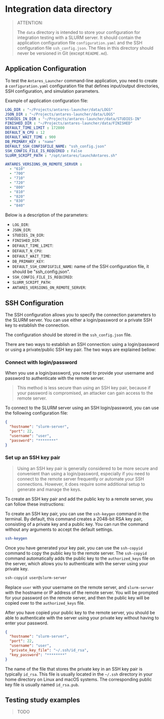 # Integration data directory

> ATTENTION:
>
> The `data` directory is intended to store your configuration for integration testing with a SLURM server.
> It should contain the application configuration file `configuration.yaml` and the SSH configuration file
> `ssh_config.json`. The files in this directory should never be versioned in Git (except `README.md`).

## Application Configuration

To test the `Antares_Launcher` command-line application, you need to create a `configuration.yaml` configuration file
that defines input/output directories, SSH configuration, and simulation parameters.

Example of application configuration file:

```yaml
LOG_DIR : "~/Projects/antares-launcher/data/LOGS"
JSON_DIR : "~/Projects/antares-launcher/data/LOGS"
STUDIES_IN_DIR : "~/Projects/antares-launcher/data/STUDIES-IN"
FINISHED_DIR : "~/Projects/antares-launcher/data/FINISHED"
DEFAULT_TIME_LIMIT : 172800
DEFAULT_N_CPU : 12
DEFAULT_WAIT_TIME : 900
DB_PRIMARY_KEY : "name"
DEFAULT_SSH_CONFIGFILE_NAME: "ssh_config.json"
SSH_CONFIG_FILE_IS_REQUIRED : False
SLURM_SCRIPT_PATH : "/opt/antares/launchAntares.sh"

ANTARES_VERSIONS_ON_REMOTE_SERVER :
  - "610"
  - "700"
  - "710"
  - "720"
  - "800"
  - "810"
  - "820"
  - "830"
  - "840"
```

Below is a description of the parameters:

- `LOG_DIR`: 
- `JSON_DIR`: 
- `STUDIES_IN_DIR`: 
- `FINISHED_DIR`: 
- `DEFAULT_TIME_LIMIT`: 
- `DEFAULT_N_CPU`: 
- `DEFAULT_WAIT_TIME`: 
- `DB_PRIMARY_KEY`: 
- `DEFAULT_SSH_CONFIGFILE_NAME`: name of the SSH configuration file, it should be "ssh_config.json".
- `SSH_CONFIG_FILE_IS_REQUIRED`: 
- `SLURM_SCRIPT_PATH`: 
- `ANTARES_VERSIONS_ON_REMOTE_SERVER`: 

## SSH Configuration

The SSH configuration allows you to specify the connection parameters to the SLURM server.
You can use either a login/password or a private SSH key to establish the connection.

The configuration should be stored in the `ssh_config.json` file.

There are two ways to establish an SSH connection: using a login/password or using a private/public SSH key pair. The
two ways are explained bellow:

### Connect with login/password

When you use a login/password, you need to provide your username and password to authenticate with the remote server.

> This method is less secure than using an SSH key pair, because if your password is compromised, an attacker can gain
> access to the remote server.

To connect to the SLURM server using an SSH login/password, you can use the following configuration file:

```json
{
  "hostname": "slurm-server",
  "port": 22,
  "username": "user",
  "password": "********"
}
```

### Set up an SSH key pair

> Using an SSH key pair is generally considered to be more secure and convenient than using a login/password, especially
> if you need to connect to the remote server frequently or automate your SSH connections. However, it does require some
> additional setup to generate and manage the keys.

To create an SSH key pair and add the public key to a remote server, you can follow these instructions:

To create an SSH key pair, you can use the `ssh-keygen` command in the terminal.
By default, this command creates a 2048-bit RSA key pair, consisting of a private key and a public key.
You can run the command without any arguments to accept the default settings.

```bash
ssh-keygen
```

Once you have generated your key pair, you can use the `ssh-copyid` command to copy the public key to the remote server.
The `ssh-copyid` command automatically adds the public key to the `authorized_keys` file on the server, which allows you
to authenticate with the server using your private key.

```bash
ssh-copyid user@slurm-server
```

Replace `user` with your username on the remote server, and `slurm-server` with the hostname or IP address of the remote
server. You will be prompted for your password on the remote server, and then the public key will be copied over to
the `authorized_keys` file.

After you have copied your public key to the remote server, you should be able to authenticate with the server using
your private key without having to enter your password.

```json
{
  "hostname": "slurm-server",
  "port": 22,
  "username": "user",
  "private_key_file": "~/.ssh/id_rsa",
  "key_password": "********"
}
```

The name of the file that stores the private key in an SSH key pair is typically `id_rsa`. This file is usually located in the `~/.ssh` directory in your home directory on Linux and macOS systems. The corresponding public key file is usually named `id_rsa.pub`.

## Testing study examples

> TODO

